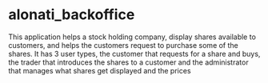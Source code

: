 # alonati_backoffice
This application helps a stock holding company, display shares available to customers, and helps the customers request to purchase some of the shares. It has 3 user types, the customer that requests for a share and buys, the trader that introduces the shares to a customer and the administrator that manages what shares get displayed and the prices
